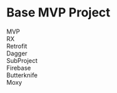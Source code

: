 <h1>Base MVP Project</h1>

MVP<br>
RX<br>
Retrofit<br>
Dagger<br>
SubProject<br>
Firebase<br>
Butterknife<br>
Moxy<br>
